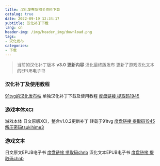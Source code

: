 ```yaml
---
title: 汉化发布及相关资料下载
catalog: true
date: 2022-09-19 12:34:17
subtitle: 汉化补丁下载
lang: cn
header-img: /img/header_img/download.png
tags:
- 汉化发布
categories:
- 下载
---
```


>当前的汉化补丁版本
 **v3.0**
 **更新内容**
 汉化最终版发布
 更新了游戏汉化文本的EPUB电子书

### 汉化补丁及使用教程

[91tvg的汉化发布帖](https://www.tekqart.com/thread-260813-1-1.html)
单独汉化补丁下载及使用教程
[度盘链接 提取码1945](https://pan.baidu.com/s/1iH-ndLLSPMZrTBVkDuKEtQ)

### 游戏本体XCI
游戏本体 日文原版XCI，整合v1.0.2更新补丁 转载于91tvg
[度盘链接 提取码1945 解压密码tsukihime3](https://pan.baidu.com/s/1UdVVQRpeaC5KaA9dAGVBPg?pwd=1945)

### 游戏文本
日文原文EPUB电子书
[度盘链接 提取码chnb](https://pan.baidu.com/s/1wWGsces7HBu0jfefDbizLw?pwd=chnb)
汉化文本EPUB电子书
[度盘链接 提取码chnb](https://pan.baidu.com/s/16T9GpUYYFS8VvTuDLf3Z1w?pwd=chnb)
